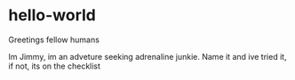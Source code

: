 # hello-world

Greetings fellow humans

Im Jimmy, im an adveture seeking adrenaline junkie. Name it and ive tried it, if not, its on the checklist
